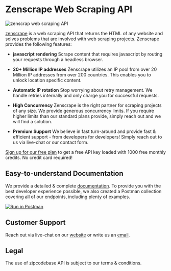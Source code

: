 # Zenscrape Web Scraping API

![zenscrap web scraping API](https://zenscrape.com/wp-content/uploads/2021/02/github-zenscrape.jpg)


[zenscrape](https://zenscrape.com) is a web scraping API that returns the HTML of any website and solves problems that are involved with web scraping projects. Zenscrape provides the following features: 

* **javascript rendering**
Scrape content that requires javascript by routing your requests through a headless browser.

* **20+ Million IP addresses**
Zenscrape utilizes an IP pool from over 20 Million IP addresses from over 200 countries. This enables you to unlock location specific content.

* **Automatic IP rotation**
Stop worrying about retry management. We handle retries internally and only charge you for successful requests.

* **High Concurrency**
Zenscrape is the right partner for scraping projects of any size. We provide generous concurrency limits. If you require higher limits than our standard plans provide, simply reach out and we will find a solution.

* **Premium Support**
We believe in fast turn-around and provide fast & efficient support - from developers for developers!
Simply reach out to us via live-chat or our contact form.

[Sign up for our free plan](https://app.zenscrape.com/register) to get a free API key loaded with 1000 free monthly credits. No credit card required!

## Easy-to-understand Documentation

We provide a detailed & complete [documentation](https://app.zenscrape.com/documentation).
To provide you with the best developer experience possible, we also created a Postman collection covering all of our endpoints, including plenty of examples.

[![Run in Postman](https://run.pstmn.io/button.svg)](https://app.getpostman.com/run-collection/85f8b936e3e1870c3fa9)

## Customer Support
Reach out via live-chat on our [website](https://zenscrape.com) or write us an [email](mailto:support@zenscrape.com).

## Legal
The use of zipcodebase API is subject to our terms & conditions.
